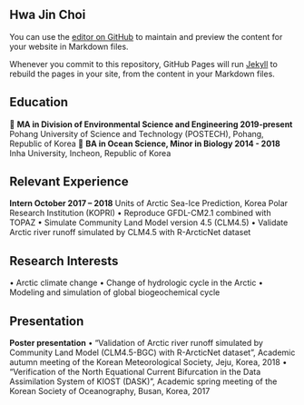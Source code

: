 ## Hwa Jin Choi

You can use the [editor on GitHub](https://github.com/HwajinChoi/Home/edit/gh-pages/index.md) to maintain and preview the content for your website in Markdown files.

Whenever you commit to this repository, GitHub Pages will run [Jekyll](https://jekyllrb.com/) to rebuild the pages in your site, from the content in your Markdown files.

## Education
:school:	**MA in Division of Environmental Science and Engineering    2019-present**
          Pohang University of Science and Technology (POSTECH), Pohang, Republic of Korea
:school:	**BA in Ocean Science, Minor in Biology                      2014 - 2018**
          Inha University, Incheon, Republic of Korea

## Relevant Experience
**Intern                                            October 2017 – 2018**
Units of Arctic Sea-Ice Prediction, Korea Polar Research Institution (KOPRI)
•	Reproduce GFDL-CM2.1 combined with TOPAZ
•	Simulate Community Land Model version 4.5 (CLM4.5)
•	Validate Arctic river runoff simulated by CLM4.5 with R-ArcticNet dataset

## Research Interests
•	Arctic climate change
•	Change of hydrologic cycle in the Arctic
•	Modeling and simulation of global biogeochemical cycle

## Presentation
**Poster presentation**
•	“Validation of Arctic river runoff simulated by Community Land Model (CLM4.5-BGC) with R-ArcticNet dataset”, Academic autumn meeting of the Korean Meteorological Society, Jeju, Korea, 2018
•	“Verification of the North Equational Current Bifurcation in the Data Assimilation System of KIOST (DASK)”, Academic spring meeting of the Korean Society of Oceanography, Busan, Korea, 2017
